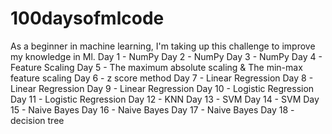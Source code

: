 # 100daysofmlcode
As a beginner in machine learning, I'm taking up this challenge to improve my knowledge in Ml. 
Day 1 - NumPy 
Day 2 - NumPy
Day 3 - NumPy
Day 4 - Feature Scaling 
Day 5 - The maximum absolute scaling & The min-max feature scaling
Day 6 - z score method 
Day 7 - Linear Regression
Day 8 - Linear Regression
Day 9 - Linear Regression
Day 10 - Logistic Regression
Day 11 - Logistic Regression
Day 12 - KNN 
Day 13 - SVM
Day 14 - SVM
Day 15 - Naive Bayes 
Day 16 - Naive Bayes
Day 17 - Naive Bayes 
Day 18 - decision tree
